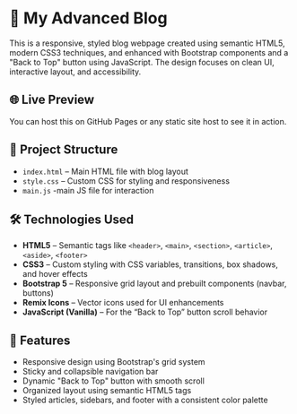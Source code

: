 <h1>📘 My Advanced Blog</h1>

<p>This is a responsive, styled blog webpage created using semantic HTML5, modern CSS3 techniques, and enhanced with Bootstrap components and a "Back to Top" button using JavaScript. The design focuses on clean UI, interactive layout, and accessibility.</p>

<h2>🌐 Live Preview</h2>
<p>You can host this on GitHub Pages or any static site host to see it in action.</p>

<h2>📂 Project Structure</h2>
<ul>
  <li><code>index.html</code> – Main HTML file with blog layout</li>
  <li><code>style.css</code> – Custom CSS for styling and responsiveness</li>
  <li><code>main.js</code> -main JS file for interaction  </li>
</ul>

<h2>🛠️ Technologies Used</h2>
<ul>
  <li><strong>HTML5</strong> – Semantic tags like <code>&lt;header&gt;</code>, <code>&lt;main&gt;</code>, <code>&lt;section&gt;</code>, <code>&lt;article&gt;</code>, <code>&lt;aside&gt;</code>, <code>&lt;footer&gt;</code></li>
  <li><strong>CSS3</strong> – Custom styling with CSS variables, transitions, box shadows, and hover effects</li>
  <li><strong>Bootstrap 5</strong> – Responsive grid layout and prebuilt components (navbar, buttons)</li>
  <li><strong>Remix Icons</strong> – Vector icons used for UI enhancements</li>
  <li><strong>JavaScript (Vanilla)</strong> – For the “Back to Top” button scroll behavior</li>
</ul>

<h2>🧩 Features</h2>
<ul>
  <li>Responsive design using Bootstrap's grid system</li>
  <li>Sticky and collapsible navigation bar</li>
  <li>Dynamic "Back to Top" button with smooth scroll</li>
  <li>Organized layout using semantic HTML5 tags</li>
  <li>Styled articles, sidebars, and footer with a consistent color palette</li>
</ul>

